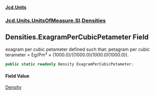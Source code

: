 #### [Jcd.Units](index 'index')
### [Jcd.Units.UnitsOfMeasure.SI](Jcd.Units.UnitsOfMeasure.SI 'Jcd.Units.UnitsOfMeasure.SI').[Densities](Densities 'Jcd.Units.UnitsOfMeasure.SI.Densities')

## Densities.ExagramPerCubicPetameter Field

exagram per cubic petameter defined such that: petagram per cubic terameter = Eg/Pm³ ×
(1000.0)/((1000.0)*(1000.0)*(1000.0)).

```csharp
public static readonly Density ExagramPerCubicPetameter;
```

#### Field Value
[Density](Density 'Jcd.Units.UnitTypes.Density')
